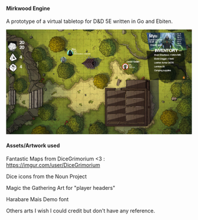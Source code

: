 #### Mirkwood Engine

A prototype of a virtual tabletop for D&D 5E written in Go and Ebiten.

![img](prototype.png)

#### Assets/Artwork used

Fantastic Maps from DiceGrimorium <3 : https://imgur.com/user/DiceGrimorium

Dice icons from the Noun Project

Magic the Gathering Art for "player headers"

Harabare Mais Demo font

Others arts I wish I could credit but don't have any reference.